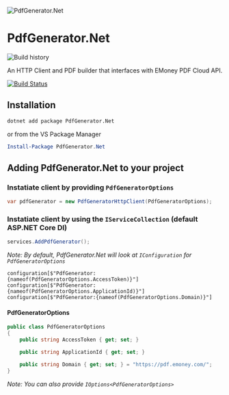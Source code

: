![PdfGenerator.Net](https://raw.githubusercontent.com/Zettersten/PdfGenerator/master/PdfGenerator.Net/PdfGenerator.png "PdfGenerator.Net")
# PdfGenerator.Net

![Build history](https://buildstats.info/azurepipelines/chart/nenvy/PdfGenerator.Net/8)

An HTTP Client and PDF builder that interfaces with EMoney PDF Cloud API. 

[![Build Status](https://dev.azure.com/nenvy/PdfGenerator.Net/_apis/build/status/Zettersten.PdfGenerator.Net?branchName=master)](https://dev.azure.com/nenvy/PdfGenerator.Net/_build/latest?definitionId=9&branchName=master)


## Installation

```bash
dotnet add package PdfGenerator.Net
```

or from the VS Package Manager

```powershell
Install-Package PdfGenerator.Net
```

## Adding PdfGenerator.Net to your project

### Instatiate client by providing `PdfGeneratorOptions`

```csharp
var pdfGenerator = new PdfGeneratorHttpClient(PdfGeneratorOptions); 
```

### Instatiate client by using the `IServiceCollection` (default ASP.NET Core DI)

```csharp
services.AddPdfGenerator();
```

*Note: By default, PdfGenerator.Net will look at `IConfiguration` for `PdfGeneratorOptions`*

```
configuration[$"PdfGenerator:{nameof(PdfGeneratorOptions.AccessToken)}"]
configuration[$"PdfGenerator:{nameof(PdfGeneratorOptions.ApplicationId)}"]
configuration[$"PdfGenerator:{nameof(PdfGeneratorOptions.Domain)}"]
```

#### PdfGeneratorOptions

```csharp
public class PdfGeneratorOptions
{
    public string AccessToken { get; set; }

    public string ApplicationId { get; set; }

    public string Domain { get; set; } = "https://pdf.emoney.com/";
}
```

*Note: You can also provide `IOptions<PdfGeneratorOptions>`*
